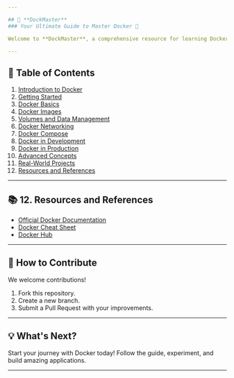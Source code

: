 ```yaml
---

## 🚀 **DockMaster**  
### Your Ultimate Guide to Master Docker 🚢  

Welcome to **DockMaster**, a comprehensive resource for learning Docker from **basics to advanced concepts**. Whether you're a beginner exploring containers or a pro looking to refine your skills, this repository has something for you.  

---
```


## 📖 **Table of Contents**  
1. [Introduction to Docker](https://github.com/oneananda/DockMaster/blob/main/Introduction-to-Docker.md)  
2. [Getting Started](#getting-started)  
3. [Docker Basics](#docker-basics)  
4. [Docker Images](#docker-images)  
5. [Volumes and Data Management](#volumes-and-data-management)  
6. [Docker Networking](#docker-networking)  
7. [Docker Compose](#docker-compose)  
8. [Docker in Development](#docker-in-development)  
9. [Docker in Production](#docker-in-production)  
10. [Advanced Concepts](#advanced-concepts)  
11. [Real-World Projects](#real-world-projects)  
12. [Resources and References](#resources-and-references)  

---

## 📚 **12. Resources and References**  
- [Official Docker Documentation](https://docs.docker.com)  
- [Docker Cheat Sheet](https://dockerlabs.collabnix.com/docker/cheatsheet/)  
- [Docker Hub](https://hub.docker.com/)  

---

## 🎯 **How to Contribute**  
We welcome contributions!  
1. Fork this repository.  
2. Create a new branch.  
3. Submit a Pull Request with your improvements.  

---

## 💡 **What's Next?**  
Start your journey with Docker today! Follow the guide, experiment, and build amazing applications.  

---
